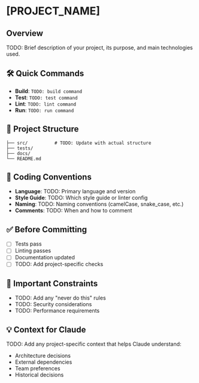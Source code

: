 # [PROJECT_NAME]

## Overview
TODO: Brief description of your project, its purpose, and main technologies used.

## 🛠 Quick Commands
- **Build**: `TODO: build command`
- **Test**: `TODO: test command`
- **Lint**: `TODO: lint command`
- **Run**: `TODO: run command`

## 📁 Project Structure
```
├── src/          # TODO: Update with actual structure
├── tests/        
├── docs/         
└── README.md     
```

## 🎨 Coding Conventions
- **Language**: TODO: Primary language and version
- **Style Guide**: TODO: Which style guide or linter config
- **Naming**: TODO: Naming conventions (camelCase, snake_case, etc.)
- **Comments**: TODO: When and how to comment

## ✅ Before Committing
- [ ] Tests pass
- [ ] Linting passes
- [ ] Documentation updated
- [ ] TODO: Add project-specific checks

## 🚫 Important Constraints
- TODO: Add any "never do this" rules
- TODO: Security considerations
- TODO: Performance requirements

## 💡 Context for Claude
TODO: Add any project-specific context that helps Claude understand:
- Architecture decisions
- External dependencies
- Team preferences
- Historical decisions